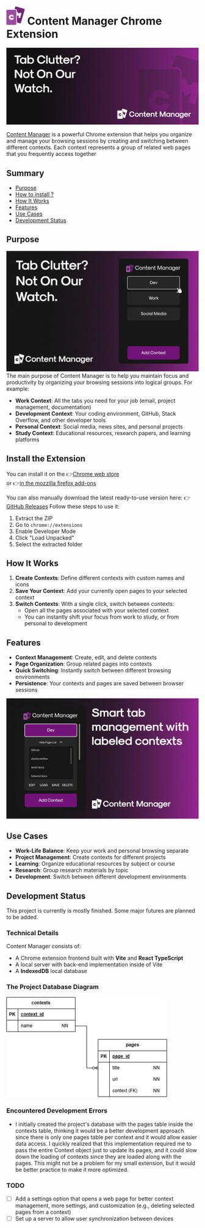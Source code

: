 # ![Content Manager Logo][logo] Content Manager Chrome Extension

![Context manager banner][banner]

[Content Manager](https://chromewebstore.google.com/detail/content-manager/lobbohngjkkghmganebnahlfajlahkic) is a powerful Chrome extension that helps you organize and manage your browsing sessions by creating and switching between different contexts. Each context represents a group of related web pages that you frequently access together

## Summary

- [Purpose](#Purpose)
- [How to install ?](#Install-the-Extension)
- [How It Works](#How-It-Works)
- [Features](#Features)
- [Use Cases](Use-Cases)
- [Development Status](#Development-Status)

## Purpose

![Content Manager presentation page][presentation-page]
The main purpose of Content Manager is to help you maintain focus and productivity by organizing your browsing sessions into logical groups. For example:

- **Work Context**: All the tabs you need for your job (email, project management, documentation)
- **Development Context**: Your coding environment, GitHub, Stack Overflow, and other developer tools
- **Personal Context**: Social media, news sites, and personal projects
- **Study Context**: Educational resources, research papers, and learning platforms

## Install the Extension

You can install it on the
👉[Chrome web store](https://chromewebstore.google.com/detail/content-manager/lobbohngjkkghmganebnahlfajlahkic)  
or 👉[in the mozzilla firefox add-ons](https://addons.mozilla.org/pl/firefox/addon/content-manager/)

You can also manually download the latest ready-to-use version here:
👉 [GitHub Releases](https://github.com/DawidSac24/ContentManager/releases)
Follow these steps to use it:

1. Extract the ZIP
2. Go to `chrome://extensions`
3. Enable Developer Mode
4. Click "Load Unpacked"
5. Select the extracted folder

## How It Works

1. **Create Contexts**: Define different contexts with custom names and icons
2. **Save Your Context**: Add your currently open pages to your selected context
3. **Switch Contexts**: With a single click, switch between contexts:
   - Open all the pages associated with your selected context
   - You can instantly shift your focus from work to study, or from personal to development

## Features

- **Context Management**: Create, edit, and delete contexts
- **Page Organization**: Group related pages into contexts
- **Quick Switching**: Instantly switch between different browsing environments
- **Persistence**: Your contexts and pages are saved between browser sessions

![Content Manager second presentation page][presentation-page-2]

## Use Cases

- **Work-Life Balance**: Keep your work and personal browsing separate
- **Project Management**: Create contexts for different projects
- **Learning**: Organize educational resources by subject or course
- **Research**: Group research materials by topic
- **Development**: Switch between different development environments

## Development Status

This project is currently is mostly finished. Some major futures are planned to be added.

### Technical Details

Content Manager consists of:

- A Chrome extension frontend built with **Vite** and **React TypeScript**
- A local server with back-end implementation inside of Vite
- A **IndexedDB** local database

### The Project Database Diagram
![Project Database Diagram][DSD]


### Encountered Development Errors

- I initially created the project's database with the pages table inside the contexts table, thinking it would be a better development approach since there is only one pages table per context and it would allow easier data access. I quickly realized that this implementation required me to pass the entire Context object just to update its pages, and it could slow down the loading of contexts since they are loaded along with the pages. This might not be a problem for my small extension, but it would be better practice to make it more optimized.

### TODO

- [ ] Add a settings option that opens a web page for better context management, more settings, and customization (e.g., deleting selected pages from a context)
- [ ] Set up a server to allow user synchronization between devices

[logo]: https://github.com/DawidSac24/ContentManager/blob/main/assets/logo-48px.png
[banner]: https://github.com/DawidSac24/ContentManager/blob/main/assets/cm-banner.jpg
[presentation-page]: https://github.com/DawidSac24/ContentManager/blob/main/assets/cm-ss1.jpg
[presentation-page-2]: https://github.com/DawidSac24/ContentManager/blob/main/assets/cm-ss2.jpg
[DSD]: https://github.com/DawidSac24/ContentManager/blob/main/assets/DSD.png
